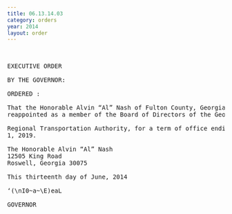 ```yaml
---
title: 06.13.14.03
category: orders
year: 2014
layout: order
---
```


<pre> 

EXECUTIVE ORDER

BY THE GOVERNOR:

ORDERED :

That the Honorable Alvin “Al” Nash of Fulton County, Georgia, is
reappointed as a member of the Board of Directors of the Georgia

Regional Transportation Authority, for a term of office ending June
1, 2019.

The Honorable Alvin “Al” Nash
12505 King Road
Roswell, Georgia 30075

This thirteenth day of June, 2014

‘(\nI0~a~\E)eaL

GOVERNOR

</pre>
